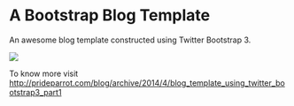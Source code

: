 A Bootstrap Blog Template
=========================

An awesome blog template constructed using Twitter Bootstrap 3.

![](http://prideparrot.com/source-codes/images/bootstrap/customizedbootstraptemplate.png)

To know more visit http://prideparrot.com/blog/archive/2014/4/blog_template_using_twitter_bootstrap3_part1
